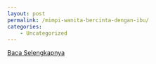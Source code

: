 ```yaml
---
layout: post
permalink: /mimpi-wanita-bercinta-dengan-ibu/
categories:
    - Uncategorized
---
```


[Baca Selengkapnya](/04)